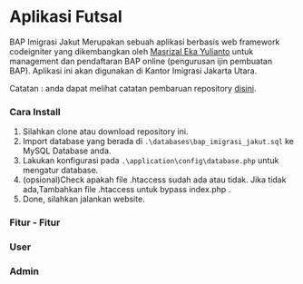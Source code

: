 # Aplikasi Futsal

BAP Imigrasi Jakut Merupakan sebuah aplikasi berbasis web framework codeigniter yang dikembangkan oleh [Masrizal Eka Yulianto](https://www.linkedin.com/in/masrizaleka/) untuk management dan pendaftaran BAP online (pengurusan ijin pembuatan BAP). Aplikasi ini akan digunakan di Kantor Imigrasi Jakarta Utara.

Catatan : anda dapat melihat catatan pembaruan repository [disini](https://github.com/yuliant/sistem_paspor/blob/master/documentation/update-note.md).

### Cara Install
1. Silahkan clone atau download repository ini.
2. Import database yang berada di `.\databases\bap_imigrasi_jakut.sql` ke MySQL Database anda.
3. Lakukan konfigurasi pada `.\application\config\database.php` untuk mengatur database.
4. (opsional)Check apakah file .htaccess sudah ada atau tidak. Jika tidak ada,Tambahkan file .htaccess untuk bypass index.php .
5. Done, silahkan jalankan website.

### Fitur - Fitur
### User

### Admin